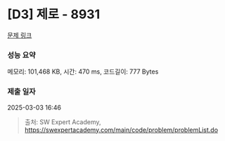 # [D3] 제로 - 8931 

[문제 링크](https://swexpertacademy.com/main/code/problem/problemDetail.do?contestProbId=AW5jBWLq7jwDFATQ) 

### 성능 요약

메모리: 101,468 KB, 시간: 470 ms, 코드길이: 777 Bytes

### 제출 일자

2025-03-03 16:46



> 출처: SW Expert Academy, https://swexpertacademy.com/main/code/problem/problemList.do